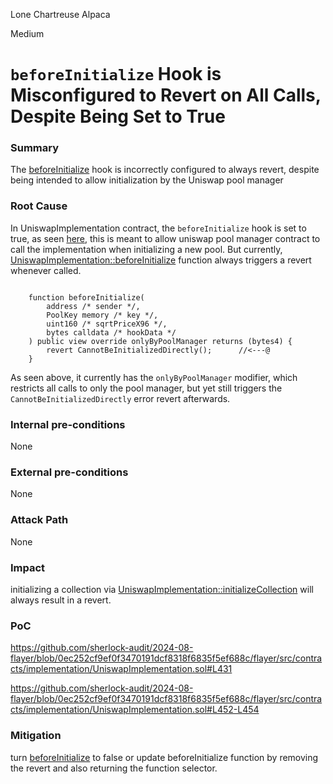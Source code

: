 Lone Chartreuse Alpaca

Medium

# `beforeInitialize` Hook is Misconfigured to Revert on All Calls, Despite Being Set to True

### Summary

The [beforeInitialize](https://github.com/sherlock-audit/2024-08-flayer/blob/0ec252cf9ef0f3470191dcf8318f6835f5ef688c/flayer/src/contracts/implementation/UniswapImplementation.sol#L431) hook is incorrectly configured to always revert, despite being intended to allow initialization by the Uniswap pool manager



### Root Cause

In UniswapImplementation contract, the `beforeInitialize` hook is set to true, as seen [here](https://github.com/sherlock-audit/2024-08-flayer/blob/0ec252cf9ef0f3470191dcf8318f6835f5ef688c/flayer/src/contracts/implementation/UniswapImplementation.sol#L431), this is meant to allow uniswap pool manager contract to call the implementation when initializing a new pool.  But currently, [UniswapImplementation::beforeInitialize](https://github.com/sherlock-audit/2024-08-flayer/blob/0ec252cf9ef0f3470191dcf8318f6835f5ef688c/flayer/src/contracts/implementation/UniswapImplementation.sol#L452-L454) function always triggers a revert whenever called.
```solidity

    function beforeInitialize(
        address /* sender */,
        PoolKey memory /* key */,
        uint160 /* sqrtPriceX96 */,
        bytes calldata /* hookData */
    ) public view override onlyByPoolManager returns (bytes4) {
        revert CannotBeInitializedDirectly();      //<---@
    }

```
As seen above, it currently has the `onlyByPoolManager` modifier, which restricts all calls to only the pool manager, but yet still triggers the `CannotBeInitializedDirectly` error revert afterwards.

### Internal pre-conditions

None

### External pre-conditions

None

### Attack Path

None

### Impact


initializing a collection via [UniswapImplementation::initializeCollection](https://github.com/sherlock-audit/2024-08-flayer/blob/0ec252cf9ef0f3470191dcf8318f6835f5ef688c/flayer/src/contracts/implementation/UniswapImplementation.sol#L205-L240) will always result in a revert.


### PoC

https://github.com/sherlock-audit/2024-08-flayer/blob/0ec252cf9ef0f3470191dcf8318f6835f5ef688c/flayer/src/contracts/implementation/UniswapImplementation.sol#L431

https://github.com/sherlock-audit/2024-08-flayer/blob/0ec252cf9ef0f3470191dcf8318f6835f5ef688c/flayer/src/contracts/implementation/UniswapImplementation.sol#L452-L454

### Mitigation

turn [beforeInitialize](https://github.com/sherlock-audit/2024-08-flayer/blob/0ec252cf9ef0f3470191dcf8318f6835f5ef688c/flayer/src/contracts/implementation/UniswapImplementation.sol#L431) to false or update beforeInitialize function by removing the revert and also returning the function selector.